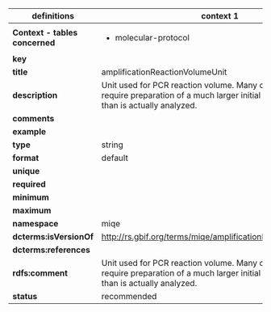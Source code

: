 

| definitions | context 1 |
|-|-|
| **Context - tables concerned** | <ul><li>molecular-protocol</li></ul> |
| **key** |  |
| **title** | amplificationReactionVolumeUnit |
| **description** | Unit used for PCR reaction volume. Many of the instruments require preparation of a much larger initial sample volume than is actually analyzed. |
| **comments** |  |
| **example** |  |
| **type** | string |
| **format** | default |
| **unique** |  |
| **required** |  |
| **minimum** |  |
| **maximum** |  |
| **namespace** | miqe |
| **dcterms:isVersionOf** | http://rs.gbif.org/terms/miqe/amplificationReactionVolumeUnit |
| **dcterms:references** |  |
| **rdfs:comment** | Unit used for PCR reaction volume. Many of the instruments require preparation of a much larger initial sample volume than is actually analyzed. |
| **status** | recommended |
